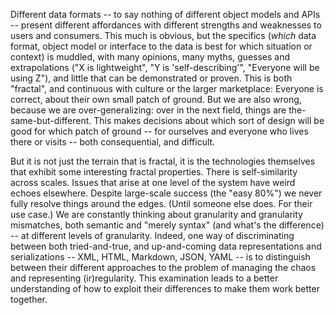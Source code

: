 Different data formats -- to say nothing of different object models and APIs -- present different affordances with different strengths and weaknesses to users and consumers. This much is obvious, but the specifics (*which* data format, object model or interface to the data is best for which situation or context) is muddled, with many opinions, many myths, guesses and extrapolations ("X is lightweight", "Y is 'self-describing'", "Everyone will be using Z"), and little that can be demonstrated or proven. This is both "fractal", and continuous with culture or the larger marketplace: Everyone is correct, about their own small patch of ground. But we are also wrong, because we are over-generalizing: over in the next field, things are the-same-but-different. This makes decisions about which sort of design will be good for which patch of ground -- for ourselves and everyone who lives there or visits -- both consequential, and difficult.

But it is not just the terrain that is fractal, it is the technologies themselves that exhibit some interesting fractal properties. There is self-similarity across scales. Issues that arise at one level of the system have weird echoes elsewhere. Despite large-scale success (the "easy 80%") we never fully resolve things around the edges. (Until someone else does. For their use case.) We are constantly thinking about granularity and granularity mismatches, both semantic and "merely syntax" (and what's the difference) -- at different levels of granularity. Indeed, one way of discriminating between both tried-and-true, and up-and-coming data representations and serializations -- XML, HTML, Markdown, JSON, YAML -- is to distinguish between their different approaches to the problem of managing the chaos and representing (ir)regularity. This examination leads to a better understanding of how to exploit their differences to make them work better together.
